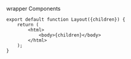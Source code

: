 
wrapper Components

```
export default function Layout({children}) {
	return (
		<html>
			<body>{children}</body>
		</html>
	);
}
```